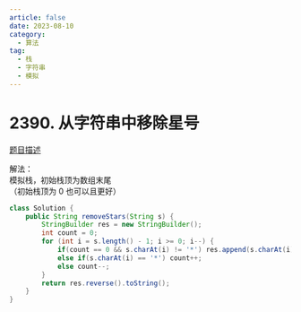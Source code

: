 ```yaml
---
article: false
date: 2023-08-10
category: 
  - 算法
tag: 
  - 栈
  - 字符串
  - 模拟
---
```


# 2390. 从字符串中移除星号

<Badge text="中等" type="warning" vertical="middle" />

[题目描述](https://leetcode.cn/problems/removing-stars-from-a-string/description/?envType=study-plan-v2&envId=leetcode-755)

解法：  
模拟栈，初始栈顶为数组末尾  
（初始栈顶为 0 也可以且更好）

```java
class Solution {
    public String removeStars(String s) {
        StringBuilder res = new StringBuilder();
        int count = 0;
        for (int i = s.length() - 1; i >= 0; i--) {
            if(count == 0 && s.charAt(i) != '*') res.append(s.charAt(i));
            else if(s.charAt(i) == '*') count++;
            else count--;
        }
        return res.reverse().toString();
    }
}
```